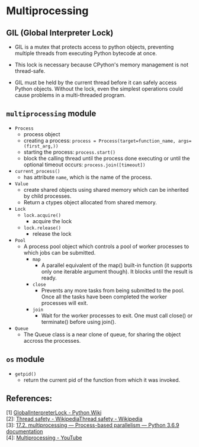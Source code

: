 # Multiprocessing

## GIL (Global Interpreter Lock)

- GIL is a mutex that protects access to python objects, preventing multiple threads from executing Python bytecode at once.

- This lock is necessary because CPython's memory management is not thread-safe.

- GIL must be held by the current thread before it can safely access Python objects. Without the lock, even the simplest operations could cause problems in a multi-threaded program.

## `multiprocessing` module

- `Process`
    - process object
    - creating a process: `process = Process(target=function_name, args=(first_arg,))`
    - starting the process: `process.start()`
    - block the calling thread until the process done executing or until the optional timeout occurs: `process.join([timeout])`
- `current_process()`
    - has attribute `name`, which is the name of the process.
- `Value`
    - create shared objects using shared memory which can be inherited by child processes.
    - Return a ctypes object allocated from shared memory.
- `Lock`
    - `lock.acquire()`
        - acquire the lock
    - `lock.release()`
        - release the lock
- `Pool`
    - A process pool object which controls a pool of worker processes to which jobs can be submitted.
        - `map`
            - A parallel equivalent of the map() built-in function (it supports only one iterable argument though). It blocks until the result is ready.
        - `close`
            - Prevents any more tasks from being submitted to the pool. Once all the tasks have been completed the worker processes will exit.
        - `join`
            - Wait for the worker processes to exit. One must call close() or terminate() before using join().
- `Queue`
    - The Queue class is a near clone of queue, for sharing the object accross the processes.

## `os` module

- `getpid()`
    - return the current pid of the function from which it was invoked.

## References:
[1] [GlobalInterpreterLock - Python Wiki](https://wiki.python.org/moin/GlobalInterpreterLock)  
[2]: [Thread safety - WikipediaThread safety - Wikipedia](https://en.wikipedia.org/wiki/Thread_safety)  
[3]: [17.2. multiprocessing — Process-based parallelism — Python 3.6.9 documentation](https://docs.python.org/3.6/library/multiprocessing.html)  
[4]: [Multiprocessing - YouTube](https://www.youtube.com/playlist?list=PL5tcWHG-UPH3SX16DI6EP1FlEibgxkg_6)